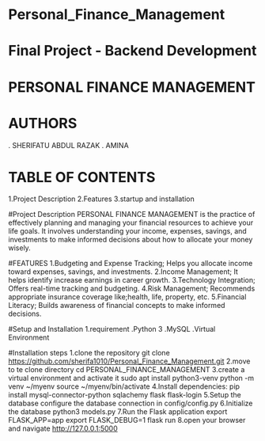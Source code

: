 # Personal_Finance_Management
# Final Project - Backend Development

# PERSONAL FINANCE MANAGEMENT

# AUTHORS
. SHERIFATU ABDUL RAZAK
. AMINA

# TABLE OF CONTENTS
1.Project Description
2.Features
3.startup and installation

#Project Description
PERSONAL FINANCE MANAGEMENT is the practice of effectively planning and managing your financial resources to achieve your life goals. 
It involves understanding your income, expenses, savings, and investments to make informed decisions about how to allocate your money wisely.

#FEATURES
 1.Budgeting and Expense Tracking; Helps you allocate income toward expenses, savings, and investments.
 2.Income Management; It helps identify increase earnings in career growth.
 3.Technology Integration; Offers real-time tracking and budgeting.
 4.Risk Management; Recommends appropriate insurance coverage like;health, life, property, etc.
 5.Financial Literacy; Builds awareness of financial concepts to make informed decisions.

 #Setup and Installation
 1.requirement
  .Python 3
  .MySQL
  .Virtual Environment

   #Installation steps
 1.clone the repository
    git clone https://github.com/sherifa1010/Personal_Finance_Management.git
 2.move to te clone directory
    cd PERSONAL_FINANCE_MANAGEMENT
 3.create a virtual environment and activate it
    sudo apt install python3-venv
    python -m venv ~/myenv
    source ~/myenv/bin/activate
 4.Install dependencies:
    pip install mysql-connector-python sqlachemy flask flask-login
 5.Setup the database
    configure the database connection in config/config.py
 6.Initialize the database
    python3 models.py
 7.Run  the Flask  application
   export FLASK_APP=app
   export FLASK_DEBUG=1
   flask run
 8.open your browser and navigate
   http://127.0.0.1:5000


